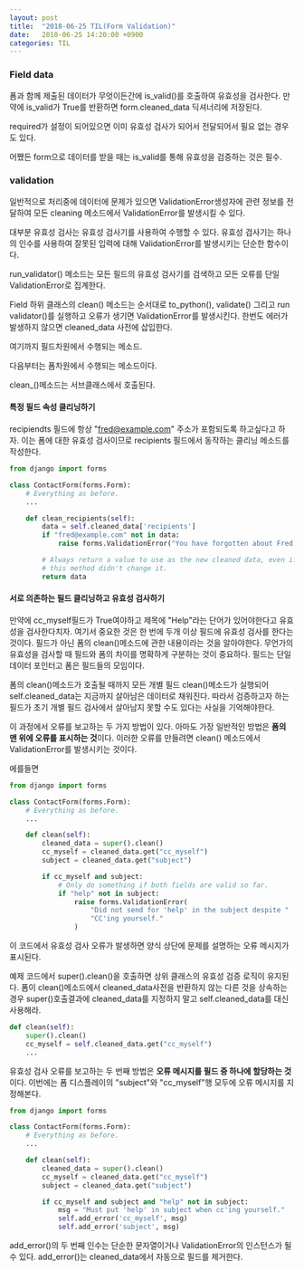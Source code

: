 ```yaml
---
layout: post
title:  "2018-06-25 TIL(Form Validation)"
date:   2018-06-25 14:20:00 +0900
categories: TIL
---
```


### Field data

폼과 함께 제출된 데이터가 무엇이든간에 is_valid()를 호출하여 유효성을 검사한다. 만약에 is_valid가 True를 반환하면 form.cleaned_data 딕셔너리에 저장된다.

required가 설정이 되어있으면 이미 유효성 검사가 되어서 전달되어서 필요 없는 경우도 있다. 

어쨌든 form으로 데이터를 받을 때는 is_valid를 통해 유효성을 검증하는 것은 필수.


### validation

일반적으로 처리중에 데이터에 문제가 있으면 ValidationError생성자에 관련 정보를 전달하여 모든 cleaning 메소드에서 ValidationError를 발생시킬 수 있다.

대부분 유효성 검사는 유효성 검사기를 사용하여 수행할 수 있다. 유효성 검사기는 하나의 인수를 사용하여 잘못된 입력에 대해 ValidationError를 발생시키는 단순한 함수이다.

run_validator() 메소드는 모든 필드의 유효성 검사기를 검색하고 모든 오류를 단일 ValidationError로 집계한다.

Field 하위 클래스의 clean() 메소드는 순서대로 to_python(), validate() 그리고 run validator()를 실행하고 오류가 생기면 ValidationError를 발생시킨다. 한번도 에러가 발생하지 않으면 cleaned_data 사전에 삽입한다.

여기까지 필드차원에서 수행되는 메소드.

다음부터는 폼차원에서 수행되는 메소드이다.

clean_<fieldname>()메소드는 서브클래스에서 호출된다. 

#### 특정 필드 속성 클리닝하기

recipiendts 필드에 항상 "fred@example.com" 주소가 포함되도록 하고싶다고 하자. 이는 폼에 대한 유효성 검사이므로 recipients 필드에서 동작하는 클리닝 메소드를 작성한다.

```python
from django import forms

class ContactForm(forms.Form):
    # Everything as before.
    ...

    def clean_recipients(self):
        data = self.cleaned_data['recipients']
        if "fred@example.com" not in data:
            raise forms.ValidationError("You have forgotten about Fred!")

        # Always return a value to use as the new cleaned data, even if
        # this method didn't change it.
        return data
```

#### 서로 의존하는 필드 클리닝하고 유효성 검사하기

만약에 cc_myself필드가 True여야하고 제목에 "Help"라는 단어가 있어야한다고 유효성을 검사한다치자. 여기서 중요한 것은 한 번에 두개 이상 필드에 유효성 검사를 한다는 것이다. 필드가 아닌 폼의 clean()메소드에 관한 내용이라는 것을 알아야한다. 무언가의 유효성을 검사할 때 필드와 폼의 차이를 명확하게 구분하는 것이 중요하다. 필드는 단일 데이터 포인터고 폼은 필드들의 모임이다.

폼의 clean()메소드가 호출될 때까지 모든 개별 필드 clean()메소드가 실행되어 self.cleaned_data는 지금까지 살아남은 데이터로 채워진다. 따라서 검증하고자 하는 필드가 초기 개별 필드 검사에서 살아남지 못할 수도 있다는 사실을 기억해야한다.

이 과정에서 오류를 보고하는 두 가지 방법이 있다. 아마도 가장 일반적인 방법은 **폼의 맨 위에 오류를 표시하는 것**이다. 이러한 오류를 만들려면 clean() 메소드에서 ValidationError를 발생시키는 것이다.

에를들면

```python
from django import forms

class ContactForm(forms.Form):
    # Everything as before.
    ...

    def clean(self):
        cleaned_data = super().clean()
        cc_myself = cleaned_data.get("cc_myself")
        subject = cleaned_data.get("subject")

        if cc_myself and subject:
            # Only do something if both fields are valid so far.
            if "help" not in subject:
                raise forms.ValidationError(
                    "Did not send for 'help' in the subject despite "
                    "CC'ing yourself."
                )
```

이 코드에서 유효성 검사 오류가 발생하면 양식 상단에 문제를 설명하는 오류 메시지가 표시된다.

예제 코드에서 super().clean()을 호출하면 상위 클래스의 유효성 검증 로직이 유지된다. 폼이 clean()메소드에서 cleaned_data사전을 반환하지 않는 다른 것을 상속하는 경우 super()호출결과에 cleaned_data를 지정하지 말고 self.cleaned_data를 대신 사용해라.

```python
def clean(self):
    super().clean()
    cc_myself = self.cleaned_data.get("cc_myself")
    ...
```

유효성 검사 오류를 보고하는 두 번째 방법은 **오류 메시지를 필드 중 하나에 할당하는 것**이다. 이번에는 폼 디스플레이의 "subject"와 "cc_myself"행 모두에 오류 메시지를 지정해본다.

```python
from django import forms

class ContactForm(forms.Form):
    # Everything as before.
    ...

    def clean(self):
        cleaned_data = super().clean()
        cc_myself = cleaned_data.get("cc_myself")
        subject = cleaned_data.get("subject")

        if cc_myself and subject and "help" not in subject:
            msg = "Must put 'help' in subject when cc'ing yourself."
            self.add_error('cc_myself', msg)
            self.add_error('subject', msg)
```

add_error()의 두 번째 인수는 단순한 문자열이거나 ValidationError의 인스턴스가 될 수 있다. add_error()는 cleaned_data에서 자동으로 필드를 제거한다.

